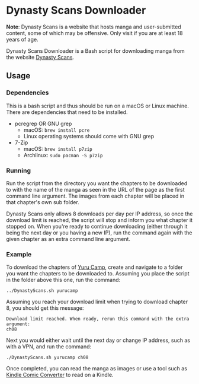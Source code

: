 # Dynasty Scans Downloader

**Note**: Dynasty Scans is a website that hosts manga and user-submitted content, some of which may be offensive. Only visit if you are at least 18 years of age.

Dynasty Scans Downloader is a Bash script for downloading manga from the website [Dynasty Scans](https://dynasty-scans.com/).

## Usage

### Dependencies

This is a bash script and thus should be run on a macOS or Linux machine. There are dependencies that need to be installed.

* pcregrep OR GNU grep
  * macOS: `brew install pcre`
  * Linux operating systems should come with GNU grep
* 7-Zip
  * macOS: `brew install p7zip`
  * Archlinux: `sudo pacman -S p7zip`

### Running

Run the script from the directory you want the chapters to be downloaded to with the name of the manga as seen in the URL of the page as the first command line argument. The images from each chapter will be placed in that chapter's own sub folder.

Dynasty Scans only allows 8 downloads per day per IP address, so once the download limit is reached, the script will stop and inform you what chapter it stopped on. When you're ready to continue downloading (either through it being the next day or you having a new IP), run the command again with the given chapter as an extra command line argument.

### Example

To download the chapters of [Yuru Camp](https://dynasty-scans.com/series/yurucamp), create and navigate to a folder you want the chapters to be downloaded to. Assuming you place the script in the folder above this one, run the command:

    ../DynastyScans.sh yurucamp

Assuming you reach your download limit when trying to download chapter 8, you should get this message:

    Download limit reached. When ready, rerun this command with the extra argument:
    ch08

Next you would either wait until the next day or change IP address, such as with a VPN, and run the command:

    ./DynastyScans.sh yurucamp ch08

Once completed, you can read the manga as images or use a tool such as [Kindle Comic Converter](https://kcc.iosphe.re/) to read on a Kindle.
